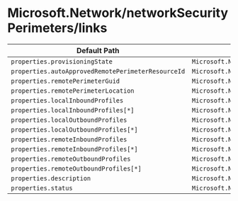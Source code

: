 # Microsoft.Network/networkSecurityPerimeters/links

| Default Path | Alias |
|---|---|
| `properties.provisioningState` | `Microsoft.Network/networkSecurityPerimeters/links/provisioningState` |
| `properties.autoApprovedRemotePerimeterResourceId` | `Microsoft.Network/networkSecurityPerimeters/links/autoApprovedRemotePerimeterResourceId` |
| `properties.remotePerimeterGuid` | `Microsoft.Network/networkSecurityPerimeters/links/remotePerimeterGuid` |
| `properties.remotePerimeterLocation` | `Microsoft.Network/networkSecurityPerimeters/links/remotePerimeterLocation` |
| `properties.localInboundProfiles` | `Microsoft.Network/networkSecurityPerimeters/links/localInboundProfiles` |
| `properties.localInboundProfiles[*]` | `Microsoft.Network/networkSecurityPerimeters/links/localInboundProfiles[*]` |
| `properties.localOutboundProfiles` | `Microsoft.Network/networkSecurityPerimeters/links/localOutboundProfiles` |
| `properties.localOutboundProfiles[*]` | `Microsoft.Network/networkSecurityPerimeters/links/localOutboundProfiles[*]` |
| `properties.remoteInboundProfiles` | `Microsoft.Network/networkSecurityPerimeters/links/remoteInboundProfiles` |
| `properties.remoteInboundProfiles[*]` | `Microsoft.Network/networkSecurityPerimeters/links/remoteInboundProfiles[*]` |
| `properties.remoteOutboundProfiles` | `Microsoft.Network/networkSecurityPerimeters/links/remoteOutboundProfiles` |
| `properties.remoteOutboundProfiles[*]` | `Microsoft.Network/networkSecurityPerimeters/links/remoteOutboundProfiles[*]` |
| `properties.description` | `Microsoft.Network/networkSecurityPerimeters/links/description` |
| `properties.status` | `Microsoft.Network/networkSecurityPerimeters/links/status` |

